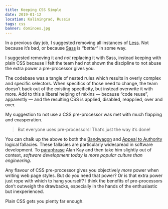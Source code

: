 ```yaml
---
title: Keeping CSS Simple
date: 2019-01-12
location: Kaliningrad, Russia
tags: css
banner: dominoes.jpg
---
```


In a previous day job, I suggested removing all instances of [Less][0]. Not
because it’s bad, or because [Sass][1] is _“better”_ in some way.

I suggested removing it and _not_ replacing it with Sass, instead keeping with
plain CSS because I felt the team had not shown the discipline to not abuse the
extra power a pre-processor gives you.

The codebase was a tangle of nested rules which results in overly complex and
specific selectors. When specifics of those need to change, the team doesn’t
back out of the existing specificity, but instead overwrite it with more. Add
to this a liberal helping of mixins — because “code reuse”, apparently — and
the resulting CSS is applied, disabled, reapplied, over and over.

My suggestion to not use a CSS pre-processor was met with much flapping and
exasperation.

> But everyone uses pre-processors! That’s just the way it’s done!

You can chalk up the above to both the [Bandwagon][2] and [Appeal to
Authority][3] logical fallacies. These fallacies are particularly widespread in
software development. To [paraphrase][4] Alan Kay and then take him slightly
out of context, _software development today is more popular culture than
engineering_.

Any flavour of CSS pre-processor gives you objectively _more_ power when
writing web page styles. But do you need that power? Or is that extra power
just rope with which to hang yourself? I think the benefits of pre-processors
don’t outweigh the drawbacks, especially in the hands of the enthusiastic but
inexperienced.

Plain CSS gets you plenty far enough.

[0]: http://lesscss.org/
[1]: https://sass-lang.com/
[2]: https://yourlogicalfallacyis.com/bandwagon
[3]: https://yourlogicalfallacyis.com/appeal-to-authority
[4]: http://www.drdobbs.com/architecture-and-design/interview-with-alan-kay/240003442
